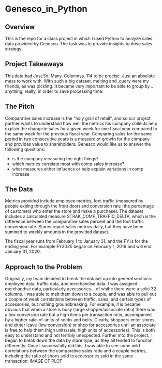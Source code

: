 # Genesco_in_Python
## Overview
This is the repo for a class project in which I used Python to analyze sales data provided by Genesco. The task was to provide insights to drive sales strategy. 

## Project Takeaways
This data had Just So. Many. Columnss. 114 to be precise. Just an absolute mess to work with. With such a big dataset, melting and .query were my friends, as was pickling. It became very important to be able to group by... anything, really, in order to save processing time. 
## The Pitch
Comparative sales increase is the "holy grail of retail", and so our project partner wants to understand how well the metrics his company collects help explain the change in sales for a given week for one fiscal year compared to the same week for the previous fiscal year. Comparing sales for the same period in two consecutive years is a measure of growth for the company and provides value to shareholders.
Genesco would like us to answer the following questions:
- is the company measuring the right things?
- which metrics correlate most with comp sales increase?
- what measures either influence or help explain variations in comp increase

## The Data 
Metrics provided include employee metrics, foot traffic (measured by people exiting through the front door) and conversion rate (the percentage of customers who enter the store and make a purchase). The dataset includes a calculated measure STRAK_COMP_TRAFFIC_DELTA, which is the difference between the comparative sales percent and the foot traffic conversion rate. 
Stores report sales metrics daily, but they have been summed to weekly amounts in the provided dataset.

The fiscal year runs from February 1 to January 31, and the FY is for the ending year. For example FY2020 began on February 1, 2019 and will end January 31, 2020.
## Approach to the Problem
Originally, my team decided to break the dataset up into general sections: employee data, traffic data, and merchandise data. I was assigned merchandise data, particularly accessories... of whihc there were a solid 32 columns. I was able to melt them down to a couple, and was able to pull out a couple of weak correlations between traffic, sales, and certain types of accessories, but nothing groundbreaking. For example, it is became obvious that when a store is busy (large shopper/associate ratio) there was a low conversion rate but a high items per transaction ratio, accompanied by a higher sale-of-units of socks and belts. Clearly, shoppers enter stores, and either leave (low conversion) or shop for accessories until an associate is free to help them (high units/sale, high units of accessories). This is both easy to understand and not terribly unexpected. Further into the project, I began to break down the data by store type, as they all tended to funciton differently. Once I successfully did this, I was able to see some mild correlations between the comparative sales ratio and a couple metrics, including the ratio of shoes sold to accessories sold in the same transaction:
IMAGE OF PLOT
